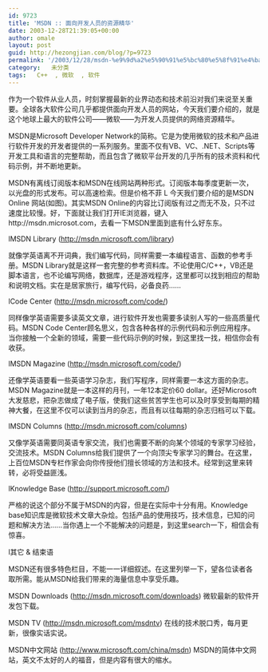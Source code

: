 ```yaml
---
id: 9723
title: 'MSDN :: 面向开发人员的资源精华'
date: 2003-12-28T21:39:05+00:00
author: omale
layout: post
guid: http://hezongjian.com/blog/?p=9723
permalink: '/2003/12/28/msdn-%e9%9d%a2%e5%90%91%e5%bc%80%e5%8f%91%e4%ba%ba%e5%91%98%e7%9a%84%e8%b5%84%e6%ba%90%e7%b2%be%e5%8d%8e/'
category:   未分类  
tags:   C++  , 微软  , 软件
---
```

作为一个软件从业人员，时刻掌握最新的业界动态和技术前沿对我们来说至关重要。全球各大软件公司几乎都提供面向开发人员的网站，今天我们要介绍的，就是这个地球上最大的软件公司&mdash;&mdash;微软&mdash;&mdash;为开发人员提供的网络资源精华。
	  
MSDN是Microsoft Developer Network的简称。它是为使用微软的技术和产品进行软件开发的开发者提供的一系列服务。里面不仅有VB、VC、.NET、Scripts等开发工具和语言的完整帮助，而且包含了微软平台开发的几乎所有的技术资料和代码示例，并不断地更新。
	  
MSDN有离线订阅版本和MSDN在线网站两种形式。订阅版本每季度更新一次，以光盘的形式发布。可以高速检索。但是价格不菲 L 今天我们要介绍的是MSDN Online 网站(如图)。其实MSDN Online的内容比订阅版有过之而无不及，只不过速度比较慢。好，下面就让我们打开IE浏览器，键入http://msdn.microsot.com，去看一下MSDN里面到底有什么好东东。
	  
 

lMSDN Library  (http://msdn.microsoft.com/library)
	  
就像学英语离不开词典，我们编写代码，同样需要一本编程语言、函数的参考手册。MSDN Library就是这样一套完整的参考资料库。不论使用C/C++，VB还是脚本语言，也不论编写网络，数据库，还是游戏程序，这里都可以找到相应的帮助和说明文档。实在是居家旅行，编写代码，必备良药&hellip;&hellip;
	  
lCode Center  (http://msdn.microsoft.com/code/)
	  
同样像学英语需要多读英文文章，进行软件开发也需要多读别人写的一些高质量代码。MSDN Code Center顾名思义，包含各种各样的示例代码和示例应用程序。当你接触一个全新的领域，需要一些代码示例的时候，到这里找一找，相信你会有收获。
	  
lMSDN Magazine  (http://msdn.microsoft.com/code/)
	  
还像学英语要看一些英语学习杂志，我们写程序，同样需要一本这方面的杂志。MSDN Magazine就是一本这样的月刊，一年12本定价60 dollar。还好Microsoft大发慈悲，把杂志做成了电子版，使我们这些贫苦学生也可以及时享受到每期的精神大餐，在这里不仅可以读到当月的杂志，而且有以往每期的杂志归档可以下载。
	  
lMSDN Columns (http://msdn.microsoft.com/columns)
	  
又像学英语需要同英语专家交流，我们也需要不断的向某个领域的专家学习经验，交流技术。MSDN Columns给我们提供了一个向顶尖专家学习的舞台。在这里，上百位MSDN专栏作家会向你传授他们擅长领域的方法和技术。经常到这里来转转，必将受益匪浅。
	  
lKnowledge Base (http://support.microsoft.com/)
	  
严格的说这个部分不属于MSDN的内容，但是在实际中十分有用。Knowledge base知识库是微软技术文章大杂烩。包括产品的使用技巧，技术信息，已知的问题和解决方法&hellip;&hellip;当你遇上一个不能解决的问题是，到这里search一下，相信会有惊喜。
	  
l其它 & 结束语
	  
MSDN还有很多特色栏目，不能一一详细叙述。在这里列举一下，望各位读者各取所需。能从MSDN给我们带来的海量信息中享受乐趣。
	  
MSDN Downloads (http://msdn.microsoft.com/downloads) 微软最新的软件开发包下载。
	  
MSDN TV (http://msdn.microsoft.com/msdntv) 在线的技术脱口秀，每月更新，很像实话实说。
	  
MSDN中文网站 (http://www.microsoft.com/china/msdn) MSDN的简体中文网站，英文不太好的人的福音，但是内容有很大的缩水。